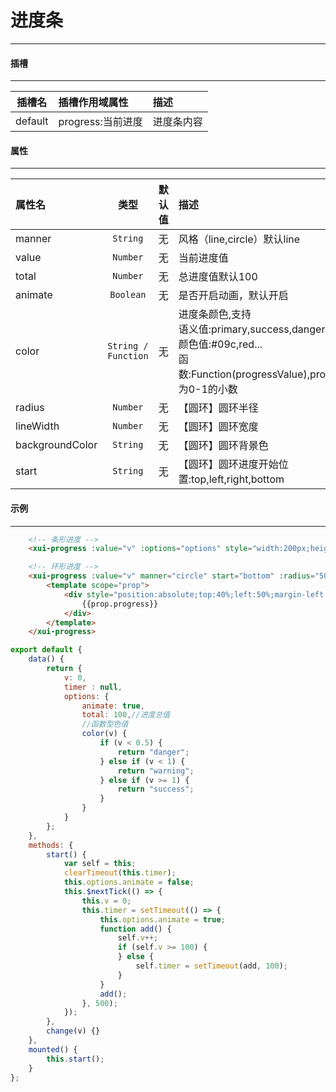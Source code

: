 # 进度条
---
#### 插槽
---
| 插槽名  | 插槽作用域属性    | 描述       |
| :-----: | :---------------- | :--------- |
| default | progress:当前进度 | 进度条内容 |
#### 属性
---
| 属性名          | 类型                  | 默认值 | 描述                                                                                                                                    |
| :-------------- | :-------------------: | :----: | :-------------------------------------------------------------------------------------------------------------------------------------- |
| manner          | ` String `            | 无     | 风格（line,circle）默认line                                                                                                             |
| value           | ` Number `            | 无     | 当前进度值                                                                                                                              |
| total           | ` Number `            | 无     | 总进度值默认100                                                                                                                         |
| animate         | ` Boolean `           | 无     | 是否开启动画，默认开启                                                                                                                  |
| color           | ` String / Function ` | 无     | 进度条颜色,支持<br>语义值:primary,success,danger,warning<br>颜色值:#09c,red...<br>函数:Function(progressValue),progressValue为0-1的小数 |
| radius          | ` Number `            | 无     | 【圆环】圆环半径                                                                                                                        |
| lineWidth       | ` Number `            | 无     | 【圆环】圆环宽度                                                                                                                        |
| backgroundColor | ` String `            | 无     | 【圆环】圆环背景色                                                                                                                      |
| start           | ` String `            | 无     | 【圆环】圆环进度开始位置:top,left,right,bottom                                                                                          |

#### 示例
---
<template>
  <div class="demo-container">
		<xui-button color="primary" @click="start">开始</xui-button>
        <!-- 条形进度 -->
		<xui-progress :value="v" :options="options" style="width:200px;height:13px;border:1px solid #999;" />
		</xui-progress>
        <!-- 环形进度 -->
		<xui-progress :value="v" manner="circle" start="bottom" :radius="50" :line-width="5" :color="options.color" background-color="#dbdbdb">
			<template scope="prop">
				<div style="position:absolute;top:40%;left:50%;margin-left:-25px;width:50px;text-align:center;">
					{{prop.progress}}
				</div>
			</template>
		</xui-progress>
  </div>
</template>

<script>
export default {
	methods: {
		start() {
            var self = this;
            clearTimeout(this.timer);
            this.options.animate = false;
			this.$nextTick(() => {
				this.v = 0;
				this.timer = setTimeout(() => {
					this.options.animate = true;
					function add() {
						self.v++;
						if (self.v >= 100) {
						} else {
							self.timer = setTimeout(add, 100);
						}
					}
					add();
				}, 500);
			});
		},
		change(v) {}
	},
	data() {
		return {
            v: 0,
            timer : null,
			options: {
				animate: true,
				total: 100,
				color(v) {
					if (v < 0.5) {
						return "danger";
					} else if (v < 1) {
						return "warning";
					} else if (v >= 1) {
						return "success";
					}
				}
			}
		};
	},
	mounted() {
		this.start();
	}
};
</script>
<style>
.xui-progress-line,.xui-progress-circle{
    display:inline-block;
    vertical-align:middle;
    margin-left:20px;
}
</style>
``` html
    <!-- 条形进度 -->
    <xui-progress :value="v" :options="options" style="width:200px;height:13px;border:1px solid #999;" ></xui-progress>
```
``` html
    <!-- 环形进度 -->
    <xui-progress :value="v" manner="circle" start="bottom" :radius="50" :line-width="5" :color="options.color" background-color="#dbdbdb">
        <template scope="prop">
            <div style="position:absolute;top:40%;left:50%;margin-left:-25px;width:50px;text-align:center;">
                {{prop.progress}}
            </div>
        </template>
    </xui-progress>
```
``` js
export default {
	data() {
		return {
            v: 0,
            timer : null,
			options: {
				animate: true,
                total: 100,//进度总值
                //函数型色值
				color(v) {
					if (v < 0.5) {
						return "danger";
					} else if (v < 1) {
						return "warning";
					} else if (v >= 1) {
						return "success";
					}
				}
			}
		};
	},
	methods: {
		start() {
            var self = this;
            clearTimeout(this.timer);
            this.options.animate = false;
			this.$nextTick(() => {
				this.v = 0;
				this.timer = setTimeout(() => {
					this.options.animate = true;
					function add() {
						self.v++;
						if (self.v >= 100) {
						} else {
							self.timer = setTimeout(add, 100);
						}
					}
					add();
				}, 500);
			});
		},
		change(v) {}
	},
	mounted() {
		this.start();
	}
};
```